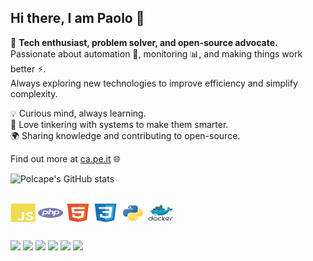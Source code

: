 ## Hi there, I am Paolo 👋

🚀 **Tech enthusiast, problem solver, and open-source advocate.**  
Passionate about automation 🤖, monitoring 📊, and making things work better ⚡.  
Always exploring new technologies to improve efficiency and simplify complexity.  

💡 Curious mind, always learning.  
🔧 Love tinkering with systems to make them smarter.  
🌍 Sharing knowledge and contributing to open-source.  

Find out more at [ca.pe.it](https://www.ca.pe.it/?utm_source=github) 🌐  

![Polcape's GitHub stats](https://github-readme-stats.vercel.app/api?username=polcape&show_icons=true&theme=transparent)

<div style="display: inline_block"><br>
  <img align="center" alt="Rafa-Js" height="30" width="40" src="https://raw.githubusercontent.com/devicons/devicon/master/icons/javascript/javascript-plain.svg">
  <img align="center" alt="Rafa-Ts" height="30" width="40" src="https://raw.githubusercontent.com/devicons/devicon/master/icons/php/php-plain.svg">
  <img align="center" alt="Rafa-HTML" height="30" width="40" src="https://raw.githubusercontent.com/devicons/devicon/master/icons/html5/html5-original.svg">
  <img align="center" alt="Rafa-CSS" height="30" width="40" src="https://raw.githubusercontent.com/devicons/devicon/master/icons/css3/css3-original.svg">
  <img align="center" alt="Rafa-Python" height="30" width="40" src="https://raw.githubusercontent.com/devicons/devicon/master/icons/python/python-original.svg">
  <img align="center" alt="Rafa-Python" height="30" width="40" src="https://raw.githubusercontent.com/devicons/devicon/master/icons/docker/docker-original-wordmark.svg">
</div>
  
  ##
 
<div> 
  <a href="https://instagram.com/polcape" target="_blank"><img src="https://img.shields.io/badge/-Instagram-%23E4405F?style=for-the-badge&logo=instagram&logoColor=white" target="_blank"></a>
  <a href = "mailto:cape88@gmail.com"><img src="https://img.shields.io/badge/-Gmail-%23333?style=for-the-badge&logo=gmail&logoColor=white" target="_blank"></a>
  <a href="https://www.linkedin.com/in/polcape" target="_blank"><img src="https://img.shields.io/badge/-LinkedIn-%230077B5?style=for-the-badge&logo=linkedin&logoColor=white" target="_blank"></a> 
  <a href="https://www.facebook.com/polcape/" target="_blank"><img src="https://img.shields.io/badge/Facebook-3D82ED?style=for-the-badge&logo=facebook&logoColor=white" target="_blank"></a> 
  <a href="https://t.me/polcape" target="_blank"><img src="https://img.shields.io/badge/Telegram-2CA5E0?style=for-the-badge&logo=telegram&logoColor=white" target="_blank"></a> 
  <a href="https://git.cdp.li/polcape" target="_blank"><img src="https://img.shields.io/badge/GitLab-FC6D26?style=for-the-badge&logo=gitlab&logoColor=white" target="_blank"></a> 
  
</div>
